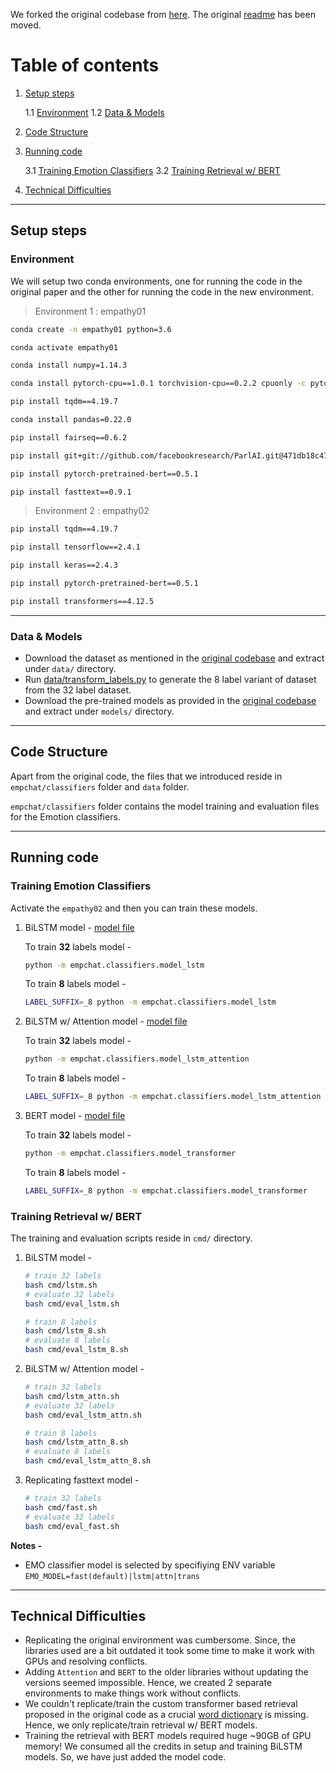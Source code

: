 We forked the original codebase from [here](https://github.com/facebookresearch/EmpatheticDialogues). The
original [readme](./README_OLD.md) has been moved.

# Table of contents

1. [Setup steps](#setup-steps)

   1.1 [Environment](#environment)
   1.2 [Data & Models](#data-models)

2. [Code Structure](#code-structure)
3. [Running code](#running-code)

   3.1 [Training Emotion Classifiers](#training-emotion-classifiers)
   3.2 [Training Retrieval w/ BERT](#training-retrieval-w-bert)

4. [Technical Difficulties](#technical-difficulties)

<hr/>

## Setup steps

### Environment

We will setup two conda environments, one for running the code in the original paper and the other for running the code
in the new environment.

> Environment 1 : empathy01

```bash
conda create -n empathy01 python=3.6

conda activate empathy01

conda install numpy=1.14.3

conda install pytorch-cpu==1.0.1 torchvision-cpu==0.2.2 cpuonly -c pytorch

pip install tqdm==4.19.7

conda install pandas=0.22.0

pip install fairseq==0.6.2

pip install git+git://github.com/facebookresearch/ParlAI.git@471db18c47d322d814f4e1bba6e35d9da6ac31ff

pip install pytorch-pretrained-bert==0.5.1

pip install fasttext==0.9.1
```

> Environment 2 : empathy02

```bash
pip install tqdm==4.19.7

pip install tensorflow==2.4.1

pip install keras==2.4.3

pip install pytorch-pretrained-bert==0.5.1

pip install transformers==4.12.5
```

<hr/>

### Data & Models

- Download the dataset as mentioned in the [original codebase](./README_OLD.md#dataset) and extract under `data/`
  directory.
- Run [data/transform_labels.py](./data/transform_labels.py) to generate the 8 label variant of dataset from the 32
  label dataset.
- Download the pre-trained models as provided in the [original codebase](./README_OLD.md#models) and extract
  under `models/`
  directory.

<hr/>

## Code Structure

Apart from the original code, the files that we introduced reside in `empchat/classifiers` folder and `data` folder.

`empchat/classifiers` folder contains the model training and evaluation files for the Emotion classifiers.

<hr/>

## Running code

### Training Emotion Classifiers

Activate the `empathy02` and then you can train these models.

1. BiLSTM model - [model file](./empchat/classifiers/model_lstm.py)

   To train **32** labels model -

      ```bash
      python -m empchat.classifiers.model_lstm
      ```

   To train **8** labels model -

      ```bash
      LABEL_SUFFIX=_8 python -m empchat.classifiers.model_lstm
      ```

2. BiLSTM w/ Attention model - [model file](./empchat/classifiers/model_lstm_attention.py)

   To train **32** labels model -

      ```bash
      python -m empchat.classifiers.model_lstm_attention
      ```

   To train **8** labels model -

      ```bash
      LABEL_SUFFIX=_8 python -m empchat.classifiers.model_lstm_attention
      ```

2. BERT model - [model file](./empchat/classifiers/model_transformer.py)

   To train **32** labels model -

      ```bash
      python -m empchat.classifiers.model_transformer
      ```

   To train **8** labels model -

      ```bash
      LABEL_SUFFIX=_8 python -m empchat.classifiers.model_transformer
      ```

### Training Retrieval w/ BERT

The training and evaluation scripts reside in `cmd/` directory.

1. BiLSTM model -
   ```bash
   # train 32 labels
   bash cmd/lstm.sh
   # evaluate 32 labels
   bash cmd/eval_lstm.sh
   
   # train 8 labels
   bash cmd/lstm_8.sh
   # evaluate 8 labels
   bash cmd/eval_lstm_8.sh
   ```

2. BiLSTM w/ Attention model -
   ```bash
   # train 32 labels
   bash cmd/lstm_attn.sh
   # evaluate 32 labels
   bash cmd/eval_lstm_attn.sh
   
   # train 8 labels
   bash cmd/lstm_attn_8.sh
   # evaluate 8 labels
   bash cmd/eval_lstm_attn_8.sh
   ```

3. Replicating fasttext model -
    ```bash
   # train 32 labels
   bash cmd/fast.sh
   # evaluate 32 labels
   bash cmd/eval_fast.sh
   ```

**Notes -**

- EMO classifier model is selected by specifiying ENV variable `EMO_MODEL=fast(default)|lstm|attn|trans`

<hr/>

## Technical Difficulties

- Replicating the original environment was cumbersome. Since, the libraries used are a bit outdated it took some time to
  make it work with GPUs and resolving conflicts.
- Adding `Attention` and `BERT` to the older libraries without updating the versions seemed impossible. Hence, we
  created 2 separate environments to make things work without conflicts.
- We couldn't replicate/train the custom transformer based retrieval proposed in the original code as a
  crucial [word dictionary](./empchat/datasets/loader.py#L35) is missing. Hence, we only replicate/train retrieval w/
  BERT models.
- Training the retrieval with BERT models required huge ~90GB of GPU memory! We consumed all the credits in setup and
  training BiLSTM models. So, we have just added the model code.